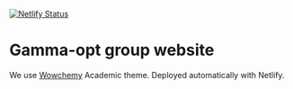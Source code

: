 [![Netlify Status](https://api.netlify.com/api/v1/badges/122b3f72-456b-4419-b245-0f1819f5467d/deploy-status)](https://app.netlify.com/sites/gamma-opt/deploys)

# Gamma-opt group website

We use [Wowchemy](https://wowchemy.com/) Academic theme. Deployed automatically with Netlify.    
